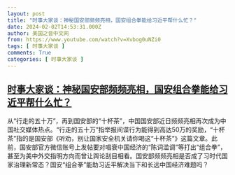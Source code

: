 ```yaml
---
layout: post
title: "时事大家谈：神秘国安部频频亮相，国安组合拳能给习近平帮什么忙？"
date: 2024-02-02T14:53:31.000Z
author: 美国之音中文网
from: https://www.youtube.com/watch?v=Xvbog0uNZi0
tags: [ 时事大家谈 ]
comments: True
categories: [ 时事大家谈 ]
---
```

<!--1706885611000-->
[时事大家谈：神秘国安部频频亮相，国安组合拳能给习近平帮什么忙？](https://www.youtube.com/watch?v=Xvbog0uNZi0)
------

<div>
从“行走的五十万”，再到国安部的“十杯茶”，中国国安部近日频频亮相再次成为中国社交媒体热点。“行走的五十万”指举报间谍行为能得到高达50万的奖励，“十杯茶”指的是国安部《听劝，别让国家安全机关请你喝这“十杯茶”》这篇文章。此前，国安部官方微信账号上发帖要对唱衰中国经济的“陈词滥调”等打出“组合拳”，甚至为美中外交指明方向而曾让舆论刮目相看。国安部频频亮相是否成了习时代国家治理新常态？国安“组合拳”能助习近平解决当下和长远中国经济难题吗？
</div>
